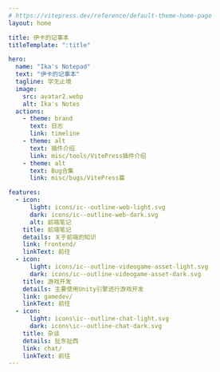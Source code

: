 ```yaml
---
# https://vitepress.dev/reference/default-theme-home-page
layout: home

title: 伊卡的记事本
titleTemplate: ":title"

hero:
  name: "Ika's Notepad"
  text: "伊卡的记事本"
  tagline: 学无止境
  image:
    src: avatar2.webp
    alt: Ika's Notes
  actions:
    - theme: brand
      text: 日志
      link: timeline
    - theme: alt
      text: 插件介绍
      link: misc/tools/VitePress插件介绍
    - theme: alt
      text: Bug合集
      link: misc/bugs/VitePress篇

features:
  - icon:
      light: icons/ic--outline-web-light.svg
      dark: icons/ic--outline-web-dark.svg
      alt: 前端笔记
    title: 前端笔记
    details: 关于前端的知识
    link: frontend/
    linkText: 前往
  - icon:
      light: icons/ic--outline-videogame-asset-light.svg
      dark: icons/ic--outline-videogame-asset-dark.svg
    title: 游戏开发
    details: 主要使用Unity引擎进行游戏开发
    link: gamedev/
    linkText: 前往
  - icon:
      light: icons\ic--outline-chat-light.svg
      dark: icons\ic--outline-chat-dark.svg
    title: 杂谈
    details: 扯东扯西
    link: chat/
    linkText: 前往
---
```

